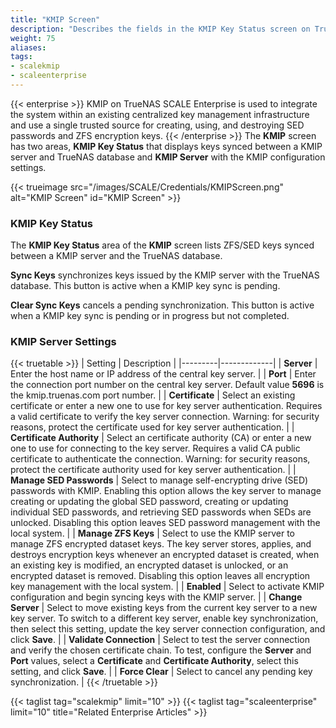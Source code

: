 ```yaml
---
title: "KMIP Screen"
description: "Describes the fields in the KMIP Key Status screen on TrueNAS SCALE Enterprise."
weight: 75
aliases:
tags:
- scalekmip
- scaleenterprise
---
```


{{< enterprise >}}
KMIP on TrueNAS SCALE Enterprise is used to integrate the system within an existing centralized key management infrastructure and use a single trusted source for creating, using, and destroying SED passwords and ZFS encryption keys.
{{< /enterprise >}}
The **KMIP** screen has two areas, **KMIP Key Status** that displays keys synced between a KMIP server and TrueNAS database and **KMIP Server** with the KMIP configuration settings.

{{< trueimage src="/images/SCALE/Credentials/KMIPScreen.png" alt="KMIP Screen" id="KMIP Screen" >}}

### KMIP Key Status
The **KMIP Key Status** area of the **KMIP** screen lists ZFS/SED keys synced between a KMIP server and the TrueNAS database. 

**Sync Keys** synchronizes keys issued by the KMIP server with the TrueNAS database. This button is active when a KMIP key sync is pending.

**Clear Sync Keys** cancels a pending synchronization. This button is active when a KMIP key sync is pending or in progress but not completed.

### KMIP Server Settings

{{< truetable >}}
| Setting | Description |
|---------|-------------|
| **Server** | Enter the host name or IP address of the central key server. |
| **Port** | Enter the connection port number on the central key server. Default value **5696** is the kmip.truenas.com port number. |
| **Certificate** | Select an existing certificate or enter a new one to use for key server authentication. Requires a valid certificate to verify the key server connection. Warning: for security reasons, protect the certificate used for key server authentication. |
| **Certificate Authority** | Select an certificate authority (CA) or enter a new one to use for connecting to the key server. Requires a valid CA public certificate to authenticate the connection. Warning: for security reasons, protect the certificate authority used for key server authentication. |
| **Manage SED Passwords** | Select to manage self-encrypting drive (SED) passwords with KMIP. Enabling this option allows the key server to manage creating or updating the global SED password, creating or updating individual SED passwords, and retrieving SED passwords when SEDs are unlocked. Disabling this option leaves SED password management with the local system. |
| **Manage ZFS Keys** | Select to use the KMIP server to manage ZFS encrypted dataset keys. The key server stores, applies, and destroys encryption keys whenever an encrypted dataset is created, when an existing key is modified, an encrypted dataset is unlocked, or an encrypted dataset is removed. Disabling this option leaves all encryption key management with the local system. |
| **Enabled** | Select to activate KMIP configuration and begin syncing keys with the KMIP server. |
| **Change Server** | Select to move existing keys from the current key server to a new key server. To switch to a different key server, enable key synchronization, then select this setting, update the key server connection configuration, and click **Save**. |
| **Validate Connection** | Select to test the server connection and verify the chosen certificate chain. To test, configure the **Server** and **Port** values, select a **Certificate** and **Certificate Authority**, select this setting, and click **Save**. |
| **Force Clear** | Select to cancel any pending key synchronization. |
{{< /truetable >}}

{{< taglist tag="scalekmip" limit="10" >}}
{{< taglist tag="scaleenterprise" limit="10" title="Related Enterprise Articles" >}}
